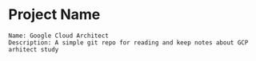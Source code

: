 # Project Name

	Name: Google Cloud Architect 
	Description: A simple git repo for reading and keep notes about GCP arhitect study